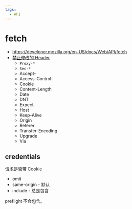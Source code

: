 ```yaml
---
tags:
  - API
---
```


# fetch

- https://developer.mozilla.org/en-US/docs/Web/API/fetch
- [禁止修改的 Header](https://developer.mozilla.org/en-US/docs/Glossary/Forbidden_header_name)
  - `Proxy-*`
  - `Sec-*`
  - Accept-
  - Access-Control-
  - Cookie
  - Content-Length
  - Date
  - DNT
  - Expect
  - Host
  - Keep-Alive
  - Origin
  - Referer
  - Transfer-Encoding
  - Upgrade
  - Via

## credentials

请求是否带 Cookie

- omit
- same-origin - 默认
- include  - 总是包含

preflight 不会包含。

